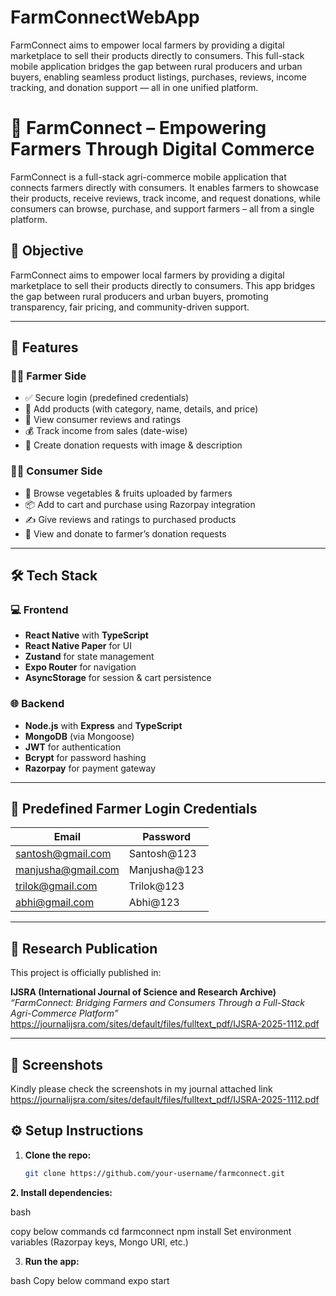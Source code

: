 # FarmConnectWebApp
FarmConnect aims to empower local farmers by providing a digital marketplace to sell their products directly to consumers. This full-stack mobile application bridges the gap between rural producers and urban buyers, enabling seamless product listings, purchases, reviews, income tracking, and donation support — all in one unified platform.
# 🌾 FarmConnect – Empowering Farmers Through Digital Commerce

FarmConnect is a full-stack agri-commerce mobile application that connects farmers directly with consumers. It enables farmers to showcase their products, receive reviews, track income, and request donations, while consumers can browse, purchase, and support farmers – all from a single platform.

## 🎯 Objective

FarmConnect aims to empower local farmers by providing a digital marketplace to sell their products directly to consumers. This app bridges the gap between rural producers and urban buyers, promoting transparency, fair pricing, and community-driven support.

---

## 🚀 Features

### 👨‍🌾 Farmer Side
- ✅ Secure login (predefined credentials)
- 🛒 Add products (with category, name, details, and price)
- 🌟 View consumer reviews and ratings
- 💰 Track income from sales (date-wise)
- 🙏 Create donation requests with image & description

### 🧑‍💼 Consumer Side
- 🥬 Browse vegetables & fruits uploaded by farmers
- 📦 Add to cart and purchase using Razorpay integration
- ✍️ Give reviews and ratings to purchased products
- 🤝 View and donate to farmer’s donation requests

---

## 🛠️ Tech Stack

### 💻 Frontend
- **React Native** with **TypeScript**
- **React Native Paper** for UI
- **Zustand** for state management
- **Expo Router** for navigation
- **AsyncStorage** for session & cart persistence

### 🌐 Backend
- **Node.js** with **Express** and **TypeScript**
- **MongoDB** (via Mongoose)
- **JWT** for authentication
- **Bcrypt** for password hashing
- **Razorpay** for payment gateway

---

## 🔐 Predefined Farmer Login Credentials
| Email                | Password       |
|---------------------|----------------|
| santosh@gmail.com   | Santosh@123    |
| manjusha@gmail.com  | Manjusha@123   |
| trilok@gmail.com    | Trilok@123     |
| abhi@gmail.com      | Abhi@123       |

---

## 📖 Research Publication

This project is officially published in:

**IJSRA (International Journal of Science and Research Archive)**  
*“FarmConnect: Bridging Farmers and Consumers Through a Full-Stack Agri-Commerce Platform”*  
https://journalijsra.com/sites/default/files/fulltext_pdf/IJSRA-2025-1112.pdf

---

## 📸 Screenshots

Kindly please check the screenshots in my journal attached link https://journalijsra.com/sites/default/files/fulltext_pdf/IJSRA-2025-1112.pdf

## ⚙️ Setup Instructions

1. **Clone the repo:**
   ```bash
   git clone https://github.com/your-username/farmconnect.git

   
**2.  Install dependencies:**

bash

copy below commands 
cd farmconnect
npm install
Set environment variables (Razorpay keys, Mongo URI, etc.)

3. **Run the app:**

bash
Copy below command
expo start
